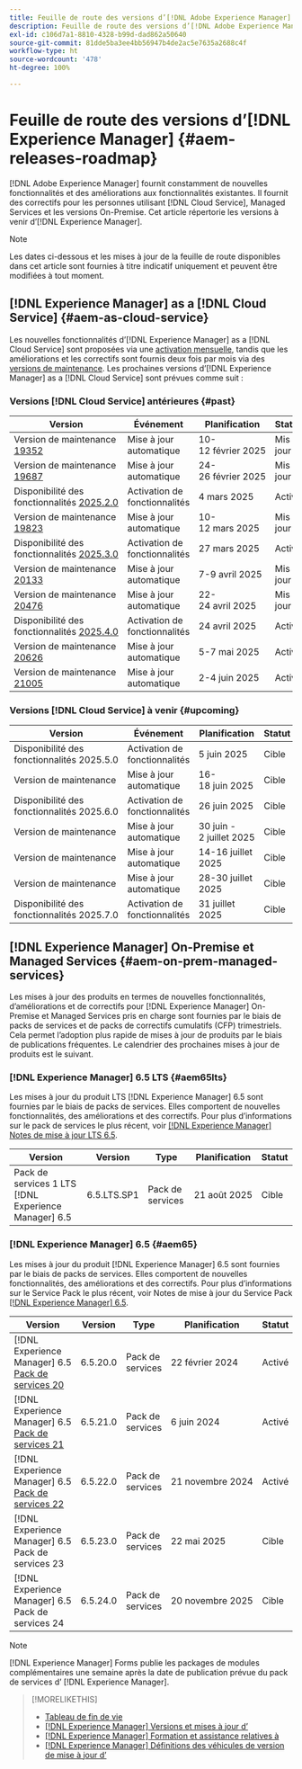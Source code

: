 ```yaml
---
title: Feuille de route des versions d’[!DNL Adobe Experience Manager]
description: Feuille de route des versions d’[!DNL Adobe Experience Manager]
exl-id: c106d7a1-8810-4328-b99d-dad862a50640
source-git-commit: 81dde5ba3ee4bb56947b4de2ac5e7635a2688c4f
workflow-type: ht
source-wordcount: '478'
ht-degree: 100%

---
```



# Feuille de route des versions d’[!DNL Experience Manager] {#aem-releases-roadmap}

[!DNL Adobe Experience Manager] fournit constamment de nouvelles fonctionnalités et des améliorations aux fonctionnalités existantes. Il fournit des correctifs pour les personnes utilisant [!DNL Cloud Service], Managed Services et les versions On-Premise. Cet article répertorie les versions à venir d’[!DNL Experience Manager].

>[!NOTE]
>
>Les dates ci-dessous et les mises à jour de la feuille de route disponibles dans cet article sont fournies à titre indicatif uniquement et peuvent être modifiées à tout moment.

## [!DNL Experience Manager] as a [!DNL Cloud Service] {#aem-as-cloud-service}

Les nouvelles fonctionnalités d’[!DNL Experience Manager] as a [!DNL Cloud Service] sont proposées via une [activation mensuelle](https://experienceleague.adobe.com/fr/docs/experience-manager-cloud-service/content/release-notes/release-notes/release-notes-current), tandis que les améliorations et les correctifs sont fournis deux fois par mois via des [versions de maintenance](https://experienceleague.adobe.com/fr/docs/experience-manager-cloud-service/content/release-notes/maintenance/latest).
Les prochaines versions d’[!DNL Experience Manager] as a [!DNL Cloud Service] sont prévues comme suit :

### Versions [!DNL Cloud Service] antérieures {#past}

| Version | Événement | Planification | Statut |
|---|---|---|---|
| Version de maintenance [19352](https://experienceleague.adobe.com/fr/docs/experience-manager-cloud-service/content/release-notes/maintenance/2025/2025-2-0#19352) | Mise à jour automatique | 10-12 février 2025 | Mis à jour |
| Version de maintenance [19687](https://experienceleague.adobe.com/fr/docs/experience-manager-cloud-service/content/release-notes/maintenance/2025/2025-2-0#19687) | Mise à jour automatique | 24-26 février 2025 | Mis à jour |
| Disponibilité des fonctionnalités [2025.2.0](https://experienceleague.adobe.com/fr/docs/experience-manager-cloud-service/content/release-notes/release-notes/2025/release-notes-2025-2-0) | Activation de fonctionnalités | 4 mars 2025 | Activé |
| Version de maintenance [19823](https://experienceleague.adobe.com/fr/docs/experience-manager-cloud-service/content/release-notes/maintenance/2025/2025-3-0#19823) | Mise à jour automatique | 10-12 mars 2025 | Mis à jour |
| Disponibilité des fonctionnalités [2025.3.0](https://experienceleague.adobe.com/fr/docs/experience-manager-cloud-service/content/release-notes/release-notes/2025/release-notes-2025-3-0) | Activation de fonctionnalités | 27 mars 2025 | Activé |
| Version de maintenance [20133](https://experienceleague.adobe.com/fr/docs/experience-manager-cloud-service/content/release-notes/maintenance/2025/2025-4-0#20133) | Mise à jour automatique | 7-9 avril 2025 | Mis à jour |
| Version de maintenance [20476](https://experienceleague.adobe.com/fr/docs/experience-manager-cloud-service/content/release-notes/maintenance/2025/2025-4-0#20476) | Mise à jour automatique | 22-24 avril 2025 | Mis à jour |
| Disponibilité des fonctionnalités [2025.4.0](https://experienceleague.adobe.com/fr/docs/experience-manager-cloud-service/content/release-notes/release-notes/release-notes-current) | Activation de fonctionnalités | 24 avril 2025 | Activé |
| Version de maintenance [20626](https://experienceleague.adobe.com/fr/docs/experience-manager-cloud-service/content/release-notes/maintenance/2025/2025-5-0#20626) | Mise à jour automatique | 5-7 mai 2025 | Activé |
| Version de maintenance [21005](https://experienceleague.adobe.com/fr/docs/experience-manager-cloud-service/content/release-notes/maintenance/latest) | Mise à jour automatique | 2-4 juin 2025 | Activé |

### Versions [!DNL Cloud Service] à venir {#upcoming}

| Version | Événement | Planification | Statut |
|---|---|---|---|
| Disponibilité des fonctionnalités 2025.5.0 | Activation de fonctionnalités | 5 juin 2025 | Cible |
| Version de maintenance | Mise à jour automatique | 16-18 juin 2025 | Cible |
| Disponibilité des fonctionnalités 2025.6.0 | Activation de fonctionnalités | 26 juin 2025 | Cible |
| Version de maintenance | Mise à jour automatique | 30 juin - 2 juillet 2025 | Cible |
| Version de maintenance | Mise à jour automatique | 14-16 juillet 2025 | Cible |
| Version de maintenance | Mise à jour automatique | 28-30 juillet 2025 | Cible |
| Disponibilité des fonctionnalités 2025.7.0 | Activation de fonctionnalités | 31 juillet 2025 | Cible |

## [!DNL Experience Manager] On-Premise et Managed Services {#aem-on-prem-managed-services}

Les mises à jour des produits en termes de nouvelles fonctionnalités, d’améliorations et de correctifs pour [!DNL Experience Manager] On-Premise et Managed Services pris en charge sont fournies par le biais de packs de services et de packs de correctifs cumulatifs (CFP) trimestriels. Cela permet l’adoption plus rapide de mises à jour de produits par le biais de publications fréquentes. Le calendrier des prochaines mises à jour de produits est le suivant.

### [!DNL Experience Manager] 6.5 LTS {#aem65lts}

Les mises à jour du produit LTS [!DNL Experience Manager] 6.5 sont fournies par le biais de packs de services. Elles comportent de nouvelles fonctionnalités, des améliorations et des correctifs. Pour plus d’informations sur le pack de services le plus récent, voir [[!DNL Experience Manager] Notes de mise à jour LTS 6.5](https://experienceleague.adobe.com/fr/docs/experience-manager-65-lts/content/release-notes/release-notes).

| Version | Version | Type | Planification | Statut |
|---|---|---|---|---|
| Pack de services 1 LTS [!DNL Experience Manager] 6.5 | 6.5.LTS.SP1 | Pack de services | 21 août 2025 | Cible |

### [!DNL Experience Manager] 6.5 {#aem65}

Les mises à jour du produit [!DNL Experience Manager] 6.5 sont fournies par le biais de packs de services. Elles comportent de nouvelles fonctionnalités, des améliorations et des correctifs. Pour plus d’informations sur le Service Pack le plus récent, voir Notes de mise à jour du Service Pack [[!DNL Experience Manager] 6.5](https://experienceleague.adobe.com/fr/docs/experience-manager-65/content/release-notes/release-notes).

| Version | Version | Type | Planification | Statut |
|---|---|---|---|---|
| [!DNL Experience Manager] 6.5 [Pack de services 20](https://experienceleague.adobe.com/fr/docs/experience-manager-65/content/release-notes/service-pack/6-5-20) | 6.5.20.0 | Pack de services | 22 février 2024 | Activé |
| [!DNL Experience Manager] 6.5 [Pack de services 21](https://experienceleague.adobe.com/fr/docs/experience-manager-65/content/release-notes/service-pack/6-5-21) | 6.5.21.0 | Pack de services | 6 juin 2024 | Activé |
| [!DNL Experience Manager] 6.5 [Pack de services 22](https://experienceleague.adobe.com/fr/docs/experience-manager-65/content/release-notes/release-notes) | 6.5.22.0 | Pack de services | 21 novembre 2024 | Activé |
| [!DNL Experience Manager] 6.5 Pack de services 23 | 6.5.23.0 | Pack de services | 22 mai 2025 | Cible |
| [!DNL Experience Manager] 6.5 Pack de services 24 | 6.5.24.0 | Pack de services | 20 novembre 2025 | Cible |

>[!NOTE]
>
>[!DNL Experience Manager] Forms publie les packages de modules complémentaires une semaine après la date de publication prévue du pack de services d’ [!DNL Experience Manager].

>[!MORELIKETHIS]
>
>* [Tableau de fin de vie](https://helpx.adobe.com/fr/support/programs/eol-matrix.html)
>* [[!DNL Experience Manager] Versions et mises à jour d’](https://experienceleague.adobe.com/fr/docs/experience-manager-release-information/aem-release-updates/aem-releases-updates)
>* [[!DNL Experience Manager] Formation et assistance relatives à](https://experienceleague.adobe.com/fr/docs/experience-manager-cloud-service)
>* [[!DNL Experience Manager] Définitions des véhicules de version de mise à jour d’](/help/using/update-release-vehicle-definitions.md)
